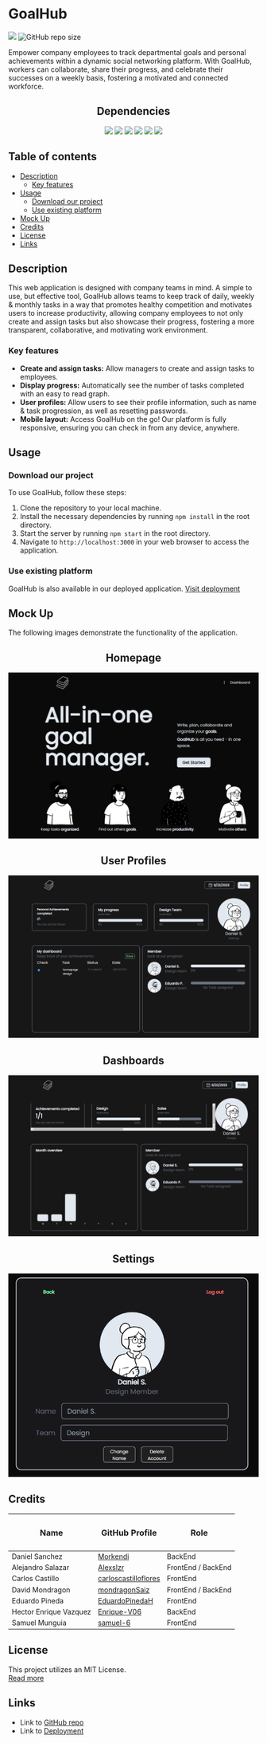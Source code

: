# GoalHub <!-- omit in toc -->

<img src="https://img.shields.io/badge/License-MIT-blue"></img>
<img alt="GitHub repo size" src="https://img.shields.io/github/repo-size/mondragonSaiz/GoalHub?color=lightblue">

Empower company employees to track departmental goals and personal achievements within a dynamic social networking platform. With GoalHub, workers can collaborate, share their progress, and celebrate their successes on a weekly basis, fostering a motivated and connected workforce.

<div align="center"> <h2>Dependencies</h2> </div>

<div align="center"> 
    <img src="https://img.shields.io/badge/-React-blue"><img>
    <img src="https://img.shields.io/badge/-Apollo_server-purple"><img>
    <img src="https://img.shields.io/badge/-Tailwind-darkblue"><img>
    <img src="https://img.shields.io/badge/-Mongoose-green"><img>
    <img src="https://img.shields.io/badge/-GraphQL-orange"><img>
    <img src="https://img.shields.io/badge/-JSON_Web_Token-red"><img>
</div>

## Table of contents <!-- omit in toc -->

- [Description](#description)
  - [Key features](#key-features)
- [Usage](#usage)
  - [Download our project](#download-our-project)
  - [Use existing platform](#use-existing-platform)
- [Mock Up](#mock-up)
- [Credits](#credits)
- [License](#license)
- [Links](#links)

## Description
This web application is designed with company teams in mind. A simple to use, but effective tool, GoalHub allows teams to keep track of daily, weekly & monthly tasks in a way that promotes healthy competition and motivates users to increase productivity, allowing company employees to not only create and assign tasks but also showcase their progress, fostering a more transparent, collaborative, and motivating work environment.

### Key features<!--omit in toc-->
- **Create and assign tasks:** Allow managers to create and assign tasks to employees.
- **Display progress:** Automatically see the number of tasks completed with an easy to read graph.
- **User profiles:** Allow users to see their profile information, such as name & task progression, as well as resetting passwords.
- **Mobile layout:** Access GoalHub on the go! Our platform is fully responsive, ensuring you can check in from any device, anywhere.


## Usage
### Download our project
To use GoalHub, follow these steps:

1. Clone the repository to your local machine.
2. Install the necessary dependencies by running `npm install` in the root directory.
3. Start the server by running `npm start` in the root directory.
4. Navigate to `http://localhost:3000` in your web browser to access the application.
### Use existing platform
GoalHub is also available in our deployed application. [Visit deployment](https://goalhub-5f7766233267.herokuapp.com/)
## Mock Up
The following images demonstrate the functionality of the application.
<div align="center">
        <h2>Homepage</h2>
    <img src="./client/src/img/readme/Homepage.png" alt="Homepage"></img>
        <h2>User Profiles</h2>
    <img src="./client/src/img/readme/Profile.png" alt="Employee Profile"></img>
        <h2>Dashboards</h2>
    <img src="./client/src/img/readme/Dashboard.png" alt="Employee Dash"></img>
        <h2>Settings</h2>
    <img src="./client/src/img/readme/Settings.png" alt="Employee Settings"></img>
</div>

## Credits
| <h3>Name<h3> | <h3>GitHub Profile<h3> | <h3>Role<h3> |
| --- | --- | --- |
| Daniel Sanchez | [Morkendi](https://github.com/Morkendi) | BackEnd
| Alejandro Salazar | [Alexslzr](https://github.com/Alexslzr) | FrontEnd / BackEnd
| Carlos Castillo | [carloscastilloflores](https://github.com/carloscastilloflores) | FrontEnd
| David Mondragon | [mondragonSaiz](https://github.com/mondragonSaiz) | FrontEnd / BackEnd
| Eduardo Pineda | [EduardoPinedaH](https://github.com/EduardoPinedaH) | FrontEnd
| Hector Enrique Vazquez | [Enrique-V06](https://github.com/Enrique-V06) | BackEnd
| Samuel Munguia | [samuel-6](https://github.com/samuel-6) | FrontEnd 

## License

This project utilizes an MIT License.  
[Read more](https://choosealicense.com/licenses/mit/)

## Links
- Link to [GitHub repo](https://github.com/mondragonSaiz/GoalHub)
- Link to [Deployment](https://goalhub-5f7766233267.herokuapp.com/)